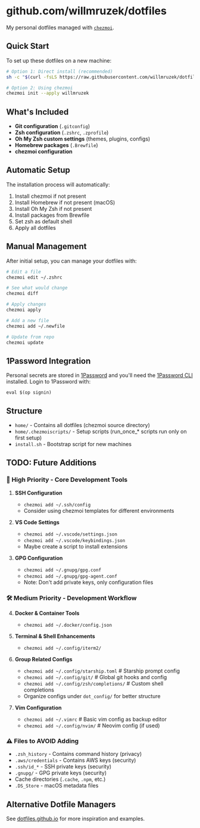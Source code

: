 # github.com/willmruzek/dotfiles

My personal dotfiles managed with [`chezmoi`](https://github.com/twpayne/chezmoi).

## Quick Start

To set up these dotfiles on a new machine:

```bash
# Option 1: Direct install (recommended)
sh -c "$(curl -fsLS https://raw.githubusercontent.com/willmruzek/dotfiles/master/install.sh)"

# Option 2: Using chezmoi
chezmoi init --apply willmruzek
```

## What's Included

- **Git configuration** (`.gitconfig`)
- **Zsh configuration** (`.zshrc`, `.zprofile`)
- **Oh My Zsh custom settings** (themes, plugins, configs)
- **Homebrew packages** (`.Brewfile`)
- **chezmoi configuration**

## Automatic Setup

The installation process will automatically:

1. Install chezmoi if not present
2. Install Homebrew if not present (macOS)
3. Install Oh My Zsh if not present
4. Install packages from Brewfile
5. Set zsh as default shell
6. Apply all dotfiles

## Manual Management

After initial setup, you can manage your dotfiles with:

```bash
# Edit a file
chezmoi edit ~/.zshrc

# See what would change
chezmoi diff

# Apply changes
chezmoi apply

# Add a new file
chezmoi add ~/.newfile

# Update from repo
chezmoi update
```

## 1Password Integration

Personal secrets are stored in [1Password](https://1password.com) and you'll
need the [1Password CLI](https://developer.1password.com/docs/cli/) installed.
Login to 1Password with:

```console
eval $(op signin)
```

## Structure

- `home/` - Contains all dotfiles (chezmoi source directory)
- `home/.chezmoiscripts/` - Setup scripts (run_once_* scripts run only on first setup)
- `install.sh` - Bootstrap script for new machines

## TODO: Future Additions

### 🎯 High Priority - Core Development Tools

1. **SSH Configuration**
   - `chezmoi add ~/.ssh/config`
   - Consider using chezmoi templates for different environments

2. **VS Code Settings**
   - `chezmoi add ~/.vscode/settings.json`
   - `chezmoi add ~/.vscode/keybindings.json`
   - Maybe create a script to install extensions

3. **GPG Configuration**
   - `chezmoi add ~/.gnupg/gpg.conf`
   - `chezmoi add ~/.gnupg/gpg-agent.conf`
   - Note: Don't add private keys, only configuration files

### 🛠️ Medium Priority - Development Workflow

4. **Docker & Container Tools**
   - `chezmoi add ~/.docker/config.json`

5. **Terminal & Shell Enhancements**
   - `chezmoi add ~/.config/iterm2/`

6. **Group Related Configs**
   - `chezmoi add ~/.config/starship.toml`      # Starship prompt config
   - `chezmoi add ~/.config/git/`               # Global git hooks and config
   - `chezmoi add ~/.config/zsh/completions/`   # Custom shell completions
   - Organize configs under `dot_config/` for better structure

7. **Vim Configuration**
   - `chezmoi add ~/.vimrc`                     # Basic vim config as backup editor
   - `chezmoi add ~/.config/nvim/`              # Neovim config (if used)

### ⚠️ Files to AVOID Adding

- `.zsh_history` - Contains command history (privacy)
- `.aws/credentials` - Contains AWS keys (security)
- `.ssh/id_*` - SSH private keys (security)
- `.gnupg/` - GPG private keys (security)
- Cache directories (`.cache`, `.npm`, etc.)
- `.DS_Store` - macOS metadata files

## Alternative Dotfile Managers

See [dotfiles.github.io](https://dotfiles.github.io/) for more inspiration and examples.
